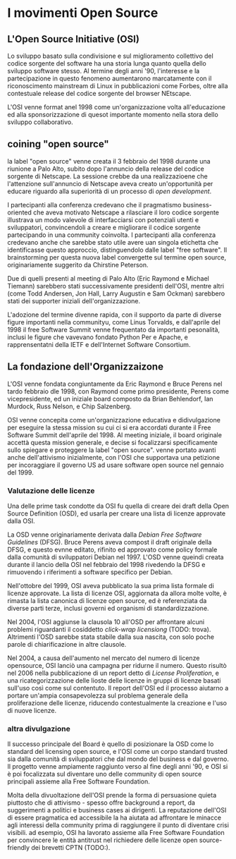 # I movimenti Open Source


## L'Open Source Initiative (OSI)

Lo sviluppo basato sulla condivisione e sul miglioramento collettivo del codice sorgente del software ha una storia lunga quanto quella dello sviluppo software stesso. Al termine degli anni '90, l'interesse e la partecipazione in questo fenomeno aumentarono marcatamente con il riconoscimento mainstream di Linux in pubblicazioni come Forbes, oltre alla contestuale release del codice sorgente del browser NEtscape.

L'OSI venne format anel 1998 come un'organizzazione volta all'educazione ed alla sponsorizzazione di quesot importante momento nella stora dello sviluppo collaborativo.

## coining "open source"

la label "open source" venne creata il 3 febbraio del 1998 durante una riunione a Palo Alto, subito dopo l'annuncio della release del codice sorgente di Netscape. La sessione crebbe da una realizzazioene che l'attenzione sull'annuncio di Netscape aveva creato un'opportunità per educare riguardo alla superiorità di un processo di *open development*.

I partecipanti alla conferenza credevano che il pragmatismo business-oriented che aveva motivato Netscape a rilasciare il loro codice sorgente illustrava un modo valevole di interfacciarsi con potenziali utenti e sviluppatori, convincendoli a creare e migliorare il codice sorgente partecipando in una community coinvolta. I partecipanti alla conferenza credevano anche che sarebbe stato utile avere uan singola etichetta che identificasse questo approccio, distinguendolo dalle label "free software". Il brainstorming per questa nuova label convergette sul termine open source, originariamente suggerito da Chirstine Peterson.

Due di quelli presenti al meeting di Palo Alto (Eric Raymond e Michael Tiemann) sarebbero stati successivamente presidenti dell'OSI, mentre altri (come Todd Andersen, Jon Hall, Larry Augustin e Sam Ockman) sarebbero stati dei supporter iniziali dell'organizzazione.

L'adozione del termine divenne rapida, con il supporto da parte di diverse figure importanti nella communityu, come Linus Torvalds, e dall'aprile del 1998 il free Software Summit venne frequentato da importanti pesonalità, inclusi le figure che vavevano fondato Python Per e Apache, e rapprensentatni della IETF e dell'Internet Software Consortium.

## La fondazione dell'Organizzaizone

L'OSI venne fondata congiuntamente da Eric Raymond e Bruce Perens nel tardo febbraio dle 1998, con Raymond come primo presidente, Perens come vicepresidente, ed un iniziale board composto da Brian Behlendorf, Ian Murdock, Russ Nelson, e Chip Salzenberg.

OSI venne concepita come un'organizzazione educativa e didivulgazione per eseguire la stessa mission su cui ci si era accordati durante il Free Software Summit dell'aprile del 1998. Al meeting iniziale, il board originale accettà questa mission generale, e decise si focalizzarsi specificamente sullo spiegare e proteggere la label "open source". venne portato avanti anche dell'attivismo inizialmente, con l'OSI che supportava una petizione per incoraggiare il governo US ad usare software open source nel gennaio del 1999.

### Valutazione delle licenze

Una delle prime task condotte da OSI fu quella di creare dei draft della Open Source Definition (OSD), ed usarla per creare una lista di licenze approvate dalla OSI.

La OSD venne originariamente derivata dalla *Debian Free Software Guidelines* (DFSG). Bruce Perens aveva compost il draft originale della DFSG, e questo evnne editato, rifinito ed approvato come policy formale dalla comunità di sviluppatori Debian nel 1997. L'OSD venne queindi creata durante il lancio della OSI nel febbraio del 1998 rivedendo la DFSG e rimuovendo i riferimenti a software specifico per Debian.

Nell'ottobre del 1999, OSI aveva pubblicato la sua prima lista formale di licenze approvate. La lista di licenze OSI, aggiornata da allora molte volte, è rimasta la lista canonica di licenze open source, ed è referenziata da diverse parti terze, inclusi governi ed organismi di standardizzazione.

Nel 2004, l'OSI aggiunse la clausola 10 all'OSD per affrontare alcuni problemi riguardanti il cosiddetto *click-wrap licensiong* (TODO: trova). Altrimenti l'OSD sarebbe stata stabile dalla sua nascita, con solo poche parole di chiarificazione in altre clausole.

Nel 2004, a causa dell'aumento nel mercato del numero di licenze opensource, OSI lanciò una campagna per ridurne il numero. Questo risultò nel 2006 nella pubblicazione di un report detto di *License Proliferation*, e una ricategorizzazione delle lioste delle licenze in gruppi di licenze basati sull'uso così come sul contentuto. Il report dell'OSI ed il processo aiutarno a portare un'ampia consapevolezza sul problema generale della proliferazione delle licenze, riducendo contestualmente la creazione e l'uso di nuove licenze.

### altra divulgazione

Il successo principale del Board è quello di posizionare la OSD come lo standard del licensing open source, e l'OSI come un corpo standard trusted sia dalla comunità di sviluppatori che dal mondo del business e dal governo. Il progetto venne ampiamente raggiunto verso al fine degli anni '90, e OSI si è poi focalizzata sul diventare uno delle community di open source principali assieme alla Free Software Foundation.

Molta della divuoltazione dell'OSI prende la forma di persuasione quieta piuttosto che di attivismo - spesso offre background a report, da suggerimenti a politici e business cases ai dirigenti. La reputazione dell'OSI di essere pragmatica ed accessibile la ha aiutata ad affrontare le minacce agli interessi della community prima di raggiungere il punto di diventare crisi visibili. ad esempio, OSI ha lavorato assieme alla Free Software Foundation per convincere le entità antitrust nel richiedere delle licenze open source-friendly dei brevetti CPTN (TODO:).
